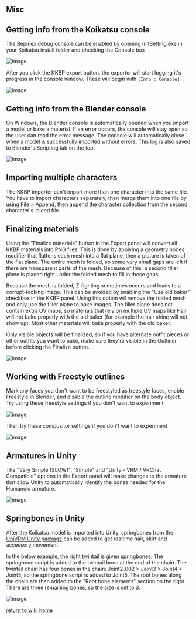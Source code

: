 ## Misc

## Getting info from the Koikatsu console
The Bepinex debug console can be enabled by opening InitSetting.exe in your Koikatsu install folder and checking the Console box

![image](https://raw.githubusercontent.com/FlailingFog/flailingfog.github.io/master/assets/images/misc1.png)

After you click the KKBP export button, the exporter will start logging it's progress in the console window. These will begin with ```[Info : Console]```

![image](https://raw.githubusercontent.com/FlailingFog/flailingfog.github.io/master/assets/images/misc2.png)

## Getting info from the Blender console
On Windows, the Blender console is automatically opened when you import a model or bake a material. If an error occurs, the console will stay open so the user can read the error message. The console will automatically close when a model is successfully imported without errors. This log is also saved to Blender's Scripting tab on the top.

![image](https://raw.githubusercontent.com/FlailingFog/flailingfog.github.io/master/assets/images/misc3.png)

## Importing multiple characters
The KKBP importer can't import more than one character into the same file. You have to import characters separately, then merge them into one file by using File > Append, then append the character collection from the second character's .blend file.

## Finalizing materials
Using the "Finalize materials" button in the Export panel will convert all KKBP materials into PNG files. This is done by applying a geometry nodes modifier that flattens each mesh into a flat plane, then a picture is taken of the flat plane. The entire mesh is folded, so some very small gaps are left if there are transparent parts of the mesh. Because of this, a second filler plane is placed right under the folded mesh to fill in those gaps.

Because the mesh is folded, Z-fighting sometimes occurs and leads to a corrupt-looking image. This can be avoided by enabling the "Use old baker" checkbox in the KKBP panel. Using this option wil remove the folded mesh and only use the filler plane to bake images. The filler plane does not contain extra UV maps, so materials that rely on multiple UV maps like Hair will not bake properly with the old baker (for example the hair shine will not show up). Most other materials will bake properly with the old baker.

Only visible objects will be finalized, so if you have alternate outfit pieces or other outfits you want to bake, make sure they're visible in the Outliner before clicking the Finalize button.

![image](https://raw.githubusercontent.com/FlailingFog/flailingfog.github.io/master/assets/images/misc4.png)

## Working with Freestyle outlines
Mark any faces you don't want to be freestyled as freestyle faces, enable Freestyle in Blender, and disable the outline modifier on the body object. Try using these freestyle settings if you don't want to experiment

![image](https://raw.githubusercontent.com/FlailingFog/flailingfog.github.io/master/assets/images/misc6.png)

Then try these compositor settings if you don't want to experiment

![image](https://raw.githubusercontent.com/FlailingFog/flailingfog.github.io/master/assets/images/misc7.png)


## Armatures in Unity
The "Very Simple (SLOW)", "Simple" and "Unity - VRM / VRChat Compatible" options in the Export panel will make changes to the armature that allow Unity to automatically identify the bones needed for the Humanoid armature.

![image](https://raw.githubusercontent.com/FlailingFog/flailingfog.github.io/master/assets/images/misc8.png)

## Springbones in Unity
After the Koikatsu model is imported into Unity, springbones from the [UniVRM Unity package](https://github.com/vrm-c/UniVRM/releases) can be added to get realtime hair, skirt and accessory movement.

In the below example, the right twintail is given springbones. The springbone script is added to the twintail bone at the end of the chain. The twintail chain has four bones in the chain: Joint2_002 > Joint3 > Joint4 > Joint5, so the springbone script is added to Joint5. The root bones along the chain are then added to the "Root bone elements" section on the right. There are three remaining bones, so the size is set to 3.

![image](https://raw.githubusercontent.com/FlailingFog/flailingfog.github.io/master/assets/images/misc9.jpg)

[return to wiki home](https://github.com/FlailingFog/KK-Blender-Porter-Pack/blob/master/wiki/Wiki%20top.md)